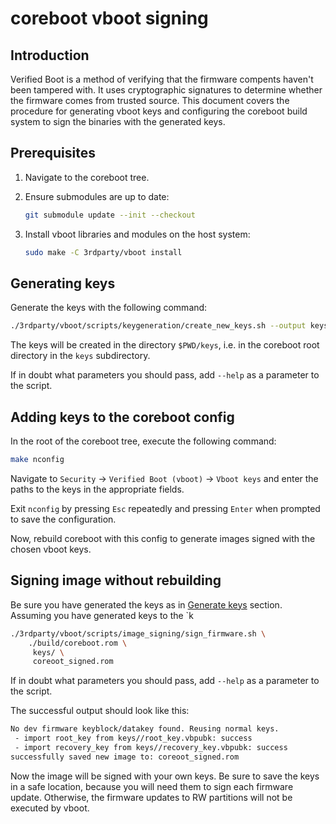 # coreboot vboot signing

## Introduction

Verified Boot is a method of verifying that the firmware compents haven't been
tampered with. It uses cryptographic signatures to determine whether the
firmware comes from trusted source. This document covers the procedure for
generating vboot keys and configuring the coreboot build system to sign the
binaries with the generated keys.

## Prerequisites

1. Navigate to the coreboot tree.
2. Ensure submodules are up to date:

    ```bash
    git submodule update --init --checkout
    ```

3. Install vboot libraries and modules on the host system:

    ```bash
    sudo make -C 3rdparty/vboot install
    ```

## Generating keys

Generate the keys with the following command:

```bash
./3rdparty/vboot/scripts/keygeneration/create_new_keys.sh --output keys/
```

The keys will be created in the directory `$PWD/keys`, i.e. in the coreboot
root directory in the `keys` subdirectory.

If in doubt what parameters you should pass, add `--help` as a parameter to the
script.

## Adding keys to the coreboot config

In the root of the coreboot tree, execute the following command:

```bash
make nconfig
```

Navigate to `Security` -> `Verified Boot (vboot)` -> `Vboot keys` and enter the
paths to the keys in the appropriate fields.

Exit `nconfig` by pressing `Esc` repeatedly and pressing `Enter` when prompted
to save the configuration.

Now, rebuild coreboot with this config to generate images signed with the chosen
vboot keys.

## Signing image without rebuilding

Be sure you have generated the keys as in [Generate keys](#generating-keys)
section. Assuming you have generated keys to the `k

```bash
./3rdparty/vboot/scripts/image_signing/sign_firmware.sh \
	./build/coreboot.rom \
	 keys/ \
	 coreoot_signed.rom
```

If in doubt what parameters you should pass, add `--help` as a parameter to the
script.

The successful output should look like this:

```txt
No dev firmware keyblock/datakey found. Reusing normal keys.
 - import root_key from keys//root_key.vbpubk: success
 - import recovery_key from keys//recovery_key.vbpubk: success
successfully saved new image to: coreoot_signed.rom
```

Now the image will be signed with your own keys. Be sure to save the keys in a
safe location, because you will need them to sign each firmware update.
Otherwise, the firmware updates to RW partitions will not be executed by vboot.
